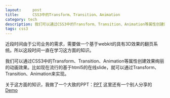 ```yaml
---
layout:     post
title:      CSS3中的Transform、Transition、Animation 
category: tech
description: 我们可以通过CSS3中的Transform、Transition、Animation等属性创建效果绚丽的动画效果
tags: css3
---
```


近段时间由于公司业务的需求，需要做一个基于webkit的具有3D效果的翻页系统。所以这段时间一直在学习这方面的知识。

我们可以通过CSS3中的Transform、Transition、Animation等属性创建效果绚丽的动画效果。比如现在流行的基于html5的在线slide，就可以通过Transform、Transition、Animation来实现。

关于这方面的知识，我做了一个大致的PPT：[PPT](/css3ppt/css3transform.htm)
这里还有一个别人分享的 [Demo](/css3ppt/demo.html)
